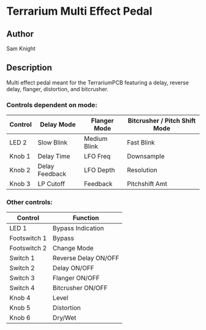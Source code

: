 # Terrarium Multi Effect Pedal

## Author

Sam Knight

## Description

Multi effect pedal meant for the TerrariumPCB featuring a delay, reverse delay, flanger, distortion, and bitcrusher.

### Controls dependent on mode:

| Control | Delay Mode | Flanger Mode | Bitcrusher / Pitch Shift Mode
| --- | --- | --- | --- |
| LED 2 | Slow Blink | Medium Blink | Fast Blink |
| Knob 1 | Delay Time | LFO Freq | Downsample |
| Knob 2 | Delay Feedback | LFO Depth | Resolution |
| Knob 3 | LP Cutoff | Feedback | Pitchshift Amt |


### Other controls:

| Control | Function |
| --- | --- |
| LED 1 | Bypass Indication |
| Footswitch 1 | Bypass |
| Footswitch 2 | Change Mode |
| Switch 1 | Reverse Delay ON/OFF |
| Switch 2 | Delay ON/OFF |
| Switch 3 | Flanger ON/OFF |
| Switch 4 | Bitcrusher ON/OFF |
| Knob 4 | Level | 
| Knob 5 | Distortion |
| Knob 6 | Dry/Wet | 